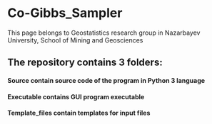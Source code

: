 # Co-Gibbs_Sampler
This page belongs to Geostatistics research group in Nazarbayev University, School of Mining and Geosciences

## The repository contains 3 folders:
#### Source contain source code of the program in Python 3 language
#### Executable contains GUI program executable
#### Template_files contain templates for input files
